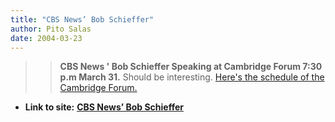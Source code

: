 ```yaml
---
title: "CBS News’ Bob Schieffer"
author: Pito Salas
date: 2004-03-23
---
```



>>

>>  
>
>>

>> **CBS News ' Bob Schieffer Speaking at Cambridge Forum 7:30 p.m March 31.**
Should be interesting. [Here's the schedule of the Cambridge
Forum.](<http://www.cambridgeforum.org/cfweb/cfschedule.html>)


* **Link to site:** **[CBS News’ Bob Schieffer](None)**
